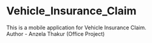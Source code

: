 # Vehicle_Insurance_Claim

This is a mobile application for Vehicle Insurance Claim.
<br>
Author - Anzela Thakur (Office Project)
